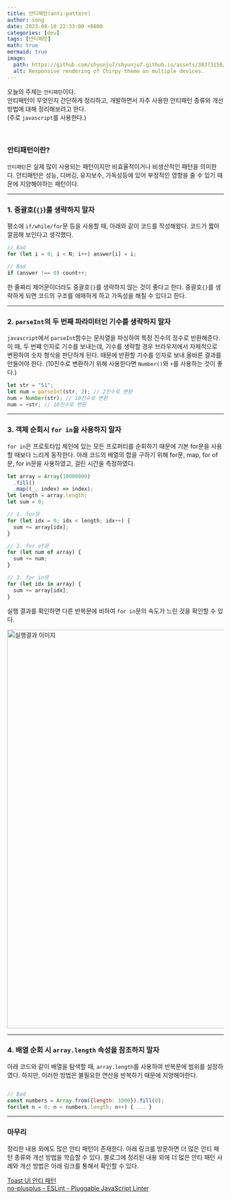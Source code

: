 ```yaml
---
title: 안티패턴(anti-pattern)
author: song
date: 2023-08-10 22:33:00 +0800
categories: [dev]
tags: [안티패턴]
math: true
mermaid: true
image:
  path: https://github.com/shyunju7/shyunju7.github.io/assets/38373150/1a18552b-f802-47db-8c1c-36c35deefcc9
  alt: Responsive rendering of Chirpy theme on multiple devices.
---
```


오늘의 주제는 `안티패턴`이다. <br/>
안티패턴이 무엇인지 간단하게 정리하고, 개발하면서 자주 사용한 안티패턴 종류와 개선 방법에 대해 정리해보려고 한다. <br/>
(주로 `javascript`를 사용한다.)

<br/>

### 안티패턴이란?

`안티패턴`은 실제 많이 사용되는 패턴이지만 비효율적이거나 비생산적인 패턴을 의미한다. 안티패턴은 성능, 디버깅, 유지보수, 가독성등에 있어 부정적인 영향을 줄 수 있기 때문에 지양해야하는 패턴이다.

---

### 1. 중괄호(`{}`)를 생략하지 말자

평소에 `if/while/for`문 등을 사용할 때, 아래와 같이 코드를 작성해왔다. 코드가 짧아 깔끔해 보인다고 생각했다.

```javascript
// Bad
for (let i = 0; i < N; i++) answer[i] = i;

// Bad
if (answer !== 0) count++;
```

한 줄짜리 제어문이더라도 중괄호`{}`를 생략하지 않는 것이 좋다고 한다. 중괄호`{}`를 생략하게 되면 코드의 구조를 애매하게 하고 가독성을 해칠 수 있다고 한다.

---

### 2. `parseInt`의 두 번째 파라미터인 기수를 생략하지 말자

`javascript`에서 `parseInt`함수는 문자열을 파싱하여 특정 진수의 정수로 반환해준다. 이 때, 두 번쨰 인자로 기수를 보내는데, 기수를 생략할 경우 브라우저에서 자체적으로 변환하여 숫자 형식을 판단하게 된다. 때문에 반환할 기수를 인자로 보내 올바른 결과를 만들어야 한다. (10진수로 변환하기 위해 사용한다면 `Number()`와 `+`를 사용하는 것이 좋다.)

```javascript
let str = "51";
let num = parseInt(str, 2); // 2진수로 변환
num = Number(str); // 10진수로 변환
num = +str; // 10진수로 변환
```

---

### 3. 객체 순회시 `for in`을 사용하지 말자

`for in`은 프로토타입 체인에 있는 모든 프로퍼티를 순회하기 때문에 기본 for문을 사용할 때보다 느리게 동작한다. 아래 코드의 배열의 합을 구하기 위해 for문, map, for of문, for in문을 사용하였고, 걸린 시간을 측정하였다.

```javascript
let array = Array(10000000)
  .fill()
  .map((_, index) => index);
let length = array.length;
let sum = 0;

// 1. for문
for (let idx = 0; idx < length; idx++) {
  sum += array[idx];
}

// 2. for of문
for (let num of array) {
  sum += num;
}

// 3. for in문
for (let idx in array) {
  sum += array[idx];
}
```

실행 결과를 확인하면 다른 반복문에 비하여 `for in`문의 속도가 느린 것을 확인할 수 있다.

<img width="927" alt="실행결과 이미지" src="https://github.com/shyunju7/shyunju7.github.io/assets/38373150/a1bd703e-0419-4526-aacf-afc950574820">

---

### 4. 배열 순회 시 `array.length` 속성을 참조하지 말자

아래 코드와 같이 배열을 탐색할 때, `array.length`를 사용하여 반복문에 범위를 설정하였다. 하지만, 이러한 방법은 불필요한 연산을 반복하기 때문에 지양해야한다.

```javascript

// Bad
const numbers = Array.from({length: 1000}).fill(0);
for(let n = 0; n < numbers.length; n++) { ... }
```

---

### 마무리

정리한 내용 외에도 많은 안티 패턴이 존재한다. 아래 링크를 방문하면 더 많은 안티 패턴 종류와 개선 방법을 학습할 수 있다.
블로그에 정리된 내용 외에 더 많은 안티 패턴 사례와 개선 방법은 아래 링크를 통해서 확인할 수 있다.

[Toast UI 안티 패턴](https://ui.toast.com/fe-guide/ko_ANTI-PATTERN#%EB%B0%B0%EC%97%B4-%EC%88%9C%ED%9A%8C-%EC%8B%9C-%EB%A7%A4%EB%B2%88-arraylength%EC%86%8D%EC%84%B1%EC%9D%84-%EC%B0%B8%EC%A1%B0%ED%95%98%EC%A7%80-%EC%95%8A%EB%8A%94%EB%8B%A4-legacy) <br/>
[no-plusplus - ESLint - Pluggable JavaScript Linter](https://eslint.org/docs/latest/rules/no-plusplus)
